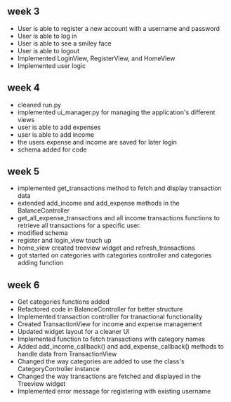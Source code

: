 ## week 3
- User is able to register a new account with a username and password
- User is able to log in 
- User is able to see a smiley face 
- User is able to logout
- Implemented LoginView, RegisterView, and HomeView 
- Implemented user logic 


## week 4

- cleaned run.py 
- implemented ui_manager.py for managing the application's different views
- user is able to add expenses
- user is able to add income
- the users expense and income are saved for later login
- schema added for code

## week 5

- implemented get_transactions method to fetch and display transaction data
- extended add_income and add_expense methods in the BalanceController
- get_all_expense_transactions and all income transactions functions to retrieve all transactions for a specific user.
- modified schema
- register and login_view touch up
- home_view created treeview widget and refresh_transactions 
- got started on categories with categories controller and categories adding function


## week 6

- Get categories functions added
- Refactored code in BalanceController for better structure
- Implemented transaction controller for tranactional functionality
- Created TransactionView for income and expense management
- Updated widget layout for a cleaner UI
- Implemented function to fetch transactions with category names
- Added add_income_callback() and add_expense_callback() methods to handle data from TransactionView
- Changed the way categories are added to use the class's CategoryController instance
- Changed the way transactions are fetched and displayed in the Treeview widget
- Implemented error message for registering with existing username